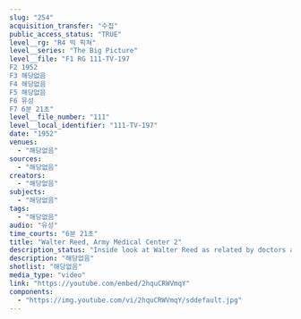```yaml
---
slug: "254"
acquisition_transfer: "수집"
public_access_status: "TRUE"
level__rg: "R4 빅 픽쳐"
level__series: "The Big Picture"
level__file: "F1 RG 111-TV-197
F2 1952
F3 해당없음
F4 해당없음
F5 해당없음
F6 유성
F7 6분 21초"
level__file_number: "111"
level__local_identifier: "111-TV-197"
date: "1952"
venues: 
  - "해당없음"
sources: 
  - "해당없음"
creators: 
  - "해당없음"
subjects: 
  - "해당없음"
tags: 
  - "해당없음"
audio: "유성"
time_courts: "6분 21초"
title: "Walter Reed, Army Medical Center 2"
description_status: "Inside look at Walter Reed as related by doctors and patients."
description: "해당없음"
shotlist: "해당없음"
media_type: "video"
link: "https://youtube.com/embed/2hquCRWVmqY"
components: 
  - "https://img.youtube.com/vi/2hquCRWVmqY/sddefault.jpg"
---
```

